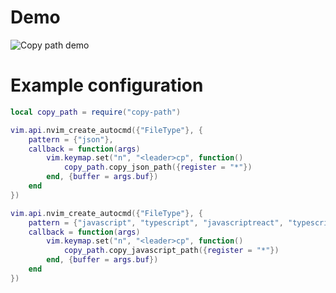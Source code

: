 # Demo

![Copy path demo](https://media.giphy.com/media/v1.Y2lkPTc5MGI3NjExaXE4MXVsYnh0YWtrNjNtcjFua2JvMGl0OHN6aG55dDEwdTNlaHgyNyZlcD12MV9pbnRlcm5hbF9naWZfYnlfaWQmY3Q9Zw/POkYJ3hAFYuTkf8I6b/giphy.gif)

# Example configuration

```lua
local copy_path = require("copy-path")

vim.api.nvim_create_autocmd({"FileType"}, {
    pattern = {"json"},
    callback = function(args)
        vim.keymap.set("n", "<leader>cp", function()
            copy_path.copy_json_path({register = "*"})
        end, {buffer = args.buf})
    end
})

vim.api.nvim_create_autocmd({"FileType"}, {
    pattern = {"javascript", "typescript", "javascriptreact", "typescriptreact"},
    callback = function(args)
        vim.keymap.set("n", "<leader>cp", function()
            copy_path.copy_javascript_path({register = "*"})
        end, {buffer = args.buf})
    end
})
```
